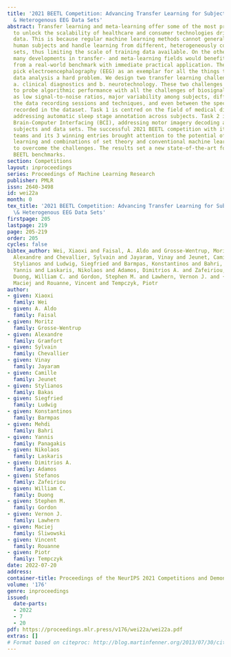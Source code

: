 ```yaml
---
title: '2021 BEETL Competition: Advancing Transfer Learning for Subject Independence
  & Heterogenous EEG Data Sets'
abstract: Transfer learning and meta-learning offer some of the most promising avenues
  to unlock the scalability of healthcare and consumer technologies driven by biosignal
  data. This is because regular machine learning methods cannot generalise well across
  human subjects and handle learning from different, heterogeneously collected data
  sets, thus limiting the scale of training data available. On the other hand, the
  many developments in transfer- and meta-learning fields would benefit significantly
  from a real-world benchmark with immediate practical application. Therefore, we
  pick electroencephalography (EEG) as an exemplar for all the things that make biosignal
  data analysis a hard problem. We design two transfer learning challenges around
  a. clinical diagnostics and b. neurotechnology. These two challenges are designed
  to probe algorithmic performance with all the challenges of biosignal data, such
  as low signal-to-noise ratios, major variability among subjects, differences in
  the data recording sessions and techniques, and even between the specific BCI tasks
  recorded in the dataset. Task 1 is centred on the field of medical diagnostics,
  addressing automatic sleep stage annotation across subjects. Task 2 is centred on
  Brain-Computer Interfacing (BCI), addressing motor imagery decoding across both
  subjects and data sets. The successful 2021 BEETL competition with its over 30 competing
  teams and its 3 winning entries brought attention to the potential of deep transfer
  learning and combinations of set theory and conventional machine learning techniques
  to overcome the challenges. The results set a new state-of-the-art for the real-world
  BEETL benchmarks.
section: Competitions
layout: inproceedings
series: Proceedings of Machine Learning Research
publisher: PMLR
issn: 2640-3498
id: wei22a
month: 0
tex_title: '2021 BEETL Competition: Advancing Transfer Learning for Subject Independence
  \& Heterogenous EEG Data Sets'
firstpage: 205
lastpage: 219
page: 205-219
order: 205
cycles: false
bibtex_author: Wei, Xiaoxi and Faisal, A. Aldo and Grosse-Wentrup, Moritz and Gramfort,
  Alexandre and Chevallier, Sylvain and Jayaram, Vinay and Jeunet, Camille and Bakas,
  Stylianos and Ludwig, Siegfried and Barmpas, Konstantinos and Bahri, Mehdi and Panagakis,
  Yannis and Laskaris, Nikolaos and Adamos, Dimitrios A. and Zafeiriou, Stefanos and
  Duong, William C. and Gordon, Stephen M. and Lawhern, Vernon J. and {\'S}liwowski,
  Maciej and Rouanne, Vincent and Tempczyk, Piotr
author:
- given: Xiaoxi
  family: Wei
- given: A. Aldo
  family: Faisal
- given: Moritz
  family: Grosse-Wentrup
- given: Alexandre
  family: Gramfort
- given: Sylvain
  family: Chevallier
- given: Vinay
  family: Jayaram
- given: Camille
  family: Jeunet
- given: Stylianos
  family: Bakas
- given: Siegfried
  family: Ludwig
- given: Konstantinos
  family: Barmpas
- given: Mehdi
  family: Bahri
- given: Yannis
  family: Panagakis
- given: Nikolaos
  family: Laskaris
- given: Dimitrios A.
  family: Adamos
- given: Stefanos
  family: Zafeiriou
- given: William C.
  family: Duong
- given: Stephen M.
  family: Gordon
- given: Vernon J.
  family: Lawhern
- given: Maciej
  family: Śliwowski
- given: Vincent
  family: Rouanne
- given: Piotr
  family: Tempczyk
date: 2022-07-20
address:
container-title: Proceedings of the NeurIPS 2021 Competitions and Demonstrations Track
volume: '176'
genre: inproceedings
issued:
  date-parts:
  - 2022
  - 7
  - 20
pdf: https://proceedings.mlr.press/v176/wei22a/wei22a.pdf
extras: []
# Format based on citeproc: http://blog.martinfenner.org/2013/07/30/citeproc-yaml-for-bibliographies/
---
```

